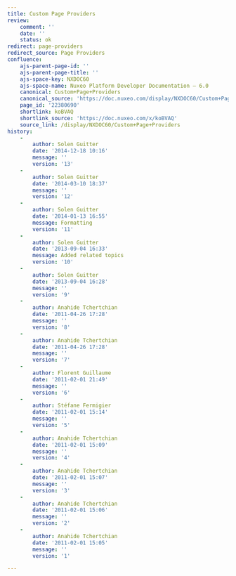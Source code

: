 ```yaml
---
title: Custom Page Providers
review:
    comment: ''
    date: ''
    status: ok
redirect: page-providers
redirect_source: Page Providers
confluence:
    ajs-parent-page-id: ''
    ajs-parent-page-title: ''
    ajs-space-key: NXDOC60
    ajs-space-name: Nuxeo Platform Developer Documentation — 6.0
    canonical: Custom+Page+Providers
    canonical_source: 'https://doc.nuxeo.com/display/NXDOC60/Custom+Page+Providers'
    page_id: '22380690'
    shortlink: koBVAQ
    shortlink_source: 'https://doc.nuxeo.com/x/koBVAQ'
    source_link: /display/NXDOC60/Custom+Page+Providers
history:
    - 
        author: Solen Guitter
        date: '2014-12-18 10:16'
        message: ''
        version: '13'
    - 
        author: Solen Guitter
        date: '2014-03-10 18:37'
        message: ''
        version: '12'
    - 
        author: Solen Guitter
        date: '2014-01-13 16:55'
        message: Formatting
        version: '11'
    - 
        author: Solen Guitter
        date: '2013-09-04 16:33'
        message: Added related topics
        version: '10'
    - 
        author: Solen Guitter
        date: '2013-09-04 16:28'
        message: ''
        version: '9'
    - 
        author: Anahide Tchertchian
        date: '2011-04-26 17:28'
        message: ''
        version: '8'
    - 
        author: Anahide Tchertchian
        date: '2011-04-26 17:28'
        message: ''
        version: '7'
    - 
        author: Florent Guillaume
        date: '2011-02-01 21:49'
        message: ''
        version: '6'
    - 
        author: Stéfane Fermigier
        date: '2011-02-01 15:14'
        message: ''
        version: '5'
    - 
        author: Anahide Tchertchian
        date: '2011-02-01 15:09'
        message: ''
        version: '4'
    - 
        author: Anahide Tchertchian
        date: '2011-02-01 15:07'
        message: ''
        version: '3'
    - 
        author: Anahide Tchertchian
        date: '2011-02-01 15:06'
        message: ''
        version: '2'
    - 
        author: Anahide Tchertchian
        date: '2011-02-01 15:05'
        message: ''
        version: '1'

---
```

